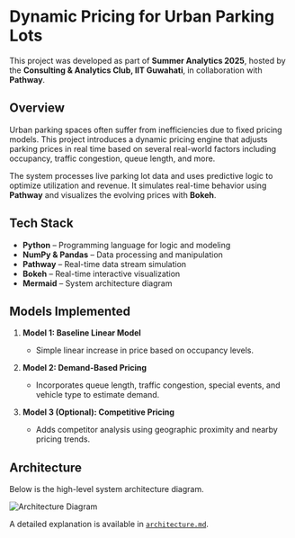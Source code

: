 # Dynamic Pricing for Urban Parking Lots

This project was developed as part of **Summer Analytics 2025**, hosted by the **Consulting & Analytics Club, IIT Guwahati**, in collaboration with **Pathway**.

## Overview

Urban parking spaces often suffer from inefficiencies due to fixed pricing models. This project introduces a dynamic pricing engine that adjusts parking prices in real time based on several real-world factors including occupancy, traffic congestion, queue length, and more.

The system processes live parking lot data and uses predictive logic to optimize utilization and revenue. It simulates real-time behavior using **Pathway** and visualizes the evolving prices with **Bokeh**.

## Tech Stack

- **Python** – Programming language for logic and modeling
- **NumPy & Pandas** – Data processing and manipulation
- **Pathway** – Real-time data stream simulation
- **Bokeh** – Real-time interactive visualization
- **Mermaid** – System architecture diagram

## Models Implemented

1. **Model 1: Baseline Linear Model**  
   - Simple linear increase in price based on occupancy levels.

2. **Model 2: Demand-Based Pricing**  
   - Incorporates queue length, traffic congestion, special events, and vehicle type to estimate demand.

3. **Model 3 (Optional): Competitive Pricing**  
   - Adds competitor analysis using geographic proximity and nearby pricing trends.

## Architecture

Below is the high-level system architecture diagram.

![Architecture Diagram](images/architecture.png)

A detailed explanation is available in [`architecture.md`](architecture.md).



